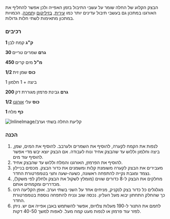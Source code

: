 הבצק הקלוע של החלה שומר על עשבי התיבול בזמן האפייה ולכן אפשר להחליף את האורגנו במתכון גם בעשבי תיבול עדינים יותר כמו [עירית](/herb/chives), [בזיליקום](/herb/basil) ו[תמכה](/herb/chervil). הכמויות במתכון מתאימות לשתי חלות גדולות.

### רכיבים

**1 ק"ג** קמח לבן

**30 גרם** שמרים טריים

**450 מ"ל** מים קרים

**1/2 כוס** שמן זית

1 ביצה + 1 חלמון

**200 גרם** גבינת פרמזן מגוררת דק

**1/2 כוס** עלי [אורגנו](/herb/oregano)

**1 כף** מלח



![InlineImage/קליעת החלה בשתי וערב](process.jpg)

### הכנה

1. לנפות את הקמח לקערה, להוסיף את השמרים ולערבב. להוסיף את המים, שמן, ביצה וחלמון וללוש עד שהבצק אחיד ונוח לעבודה. אם הבצק יוצא יבש מדי אפשר להוסיף עוד מים.
2. להוסיף את הפרמזן, האורגנו והמלח וללוש עד שהבצק אחיד.
3. מעבירים את הבצק לקערה משומנת קלות ומשמנים את כדור הבצק. מכסים בניילון נצמד ומגבת נקייה להתפחה ראשונה, כשעה-שעה וחצי בטמפרטורת החדר.
4. מחלקים את הבצק ל-8 כדורים שווים (מומלץ לשקול את הבצק ולחלק לפי משקל), מכדררים ומקמחים אותם.
5. מגלגלים כל כדור בצק לנקניק, מניחים אחד על השני בשתי וערב. אופן הקליעה הינו כך שהחלק התחתון יבוא מעל העליון. נכסה שוב ונניח להתפחה נוספת בטמפרטורת החדר.
6. לחמם את התנור ל-190 מעלות צלזיוס, אפשר להשתמש באבן אפייה אם יש. ניתן לפזר עוד פרמזן או לנפות מעט קמח מעל. לאפות למשך 40-50 דקות. 